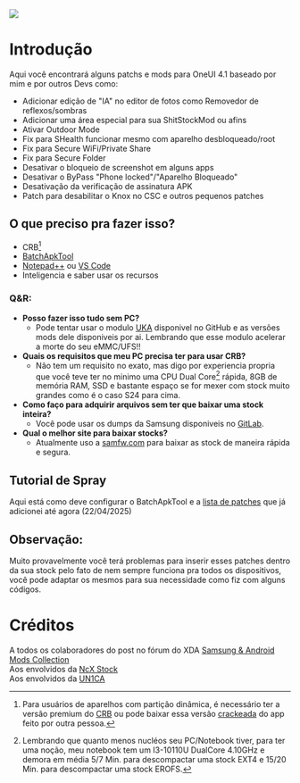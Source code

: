<img src="/imgandgifs/logo.gif">

# Introdução
Aqui você encontrará alguns patchs e mods para OneUI 4.1 baseado por mim e por outros Devs como:

- Adicionar edição de "IA" no editor de fotos como Removedor de reflexos/sombras
- Adicionar uma área especial para sua ShitStockMod ou afins
- Ativar Outdoor Mode
- Fix para SHealth funcionar mesmo com aparelho desbloqueado/root
- Fix para Secure WiFi/Private Share
- Fix para Secure Folder
- Desativar o bloqueio de screenshot em alguns apps
- Desativar o ByPass "Phone locked"/"Aparelho Bloqueado"
- Desativação da verificação de assinatura APK
- Patch para desabilitar o Knox no CSC e outros pequenos patches

## O que preciso pra fazer isso?
- CRB[^1]
- [BatchApkTool](https://bursoft-portable.blogspot.com/p/blog-page_23.html?m=1)
- [Notepad++](https://notepad-plus-plus.org/downloads/) ou [VS Code](https://visualstudio.microsoft.com/pt-br/free-developer-offers/)
- Inteligencia e saber usar os recursos

### Q&R:
- __Posso fazer isso tudo sem PC?__
  - Pode tentar usar o modulo [UKA](https://github.com/blackeangel/UKA) disponivel no GitHub e as versões mods dele disponiveis por ai. Lembrando que esse modulo acelerar a morte do seu eMMC/UFS!!
- __Quais os requisitos que meu PC precisa ter para usar CRB?__
  - Não tem um requisito no exato, mas digo por experiencia propria que você teve ter no minimo uma CPU Dual Core[^2] rápida, 8GB de memória RAM, SSD e bastante espaço se for mexer com stock muito grandes como é o caso S24 para cima.
- __Como faço para adquirir arquivos sem ter que baixar uma stock inteira?__
  - Você pode usar os dumps da Samsung disponiveis no [GitLab](https://dumps.tadiphone.dev/dumps/samsung).
- __Qual o melhor site para baixar stocks?__
  - Atualmente uso a [samfw.com](samfw.com) para baixar as stock de maneira rápida e segura.

## Tutorial de Spray
Aqui está como deve configurar o BatchApkTool e a [lista de patches](Patches/TutorialDeSpray.md) que já adicionei até agora (22/04/2025)

## Observação:
Muito provavelmente você terá problemas para inserir esses patches dentro da sua stock pelo fato de nem sempre funciona pra todos os dispositivos, você pode adaptar os mesmos para sua necessidade como fiz com alguns códigos.

# Créditos
A todos os colaboradores do post no fórum do XDA [Samsung & Android Mods Collection](https://xdaforums.com/t/mods-samsung-not-android-mods-collection-exynos.3772017/)\
Aos envolvidos da [NcX Stock](https://github.com/ShaDisNX255/NcX_Stock/tree/Android12?tab=readme-ov-file)\
Aos envolvidos da [UN1CA](https://github.com/salvogiangri/UN1CA)

[^1]: Para usuários de aparelhos com partição dinâmica, é necessário ter a versão premium do [CRB](https://xdaforums.com/t/crb-android-kitchen-windows-tool-v3-4-0.3947779/) ou pode baixar essa versão [crackeada](https://t.me/SSMgarbagedump/3) do app feito por outra pessoa.
[^2]: Lembrando que quanto menos nucléos seu PC/Notebook tiver, para ter uma noção, meu notebook tem um I3-10110U DualCore 4.10GHz e demora em média 5/7 Min. para descompactar uma stock EXT4 e 15/20 Min. para descompactar uma stock EROFS.
